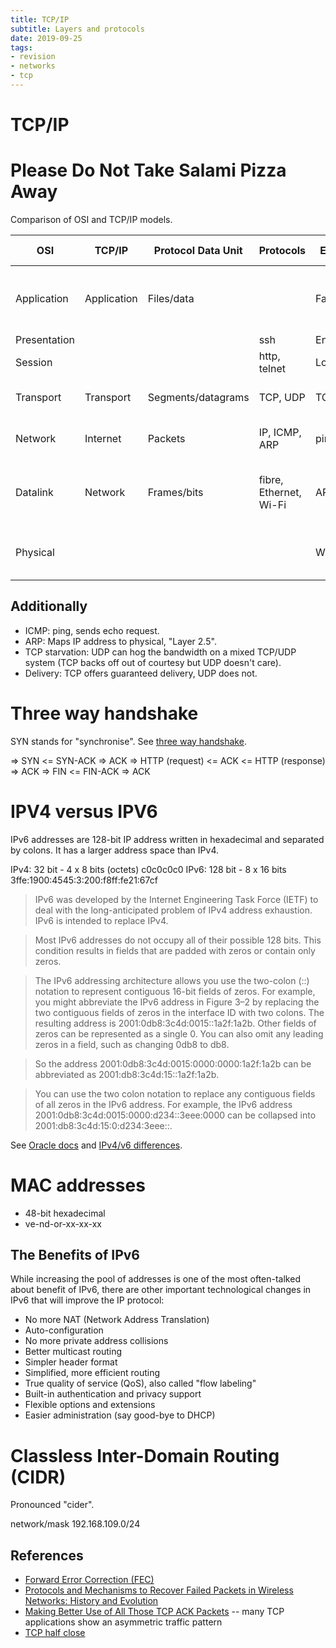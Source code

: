 ```yaml
---
title: TCP/IP
subtitle: Layers and protocols
date: 2019-09-25
tags:
- revision
- networks
- tcp
---
```


# TCP/IP

# Please Do Not Take Salami Pizza Away
Comparison of OSI and TCP/IP models.

| OSI | TCP/IP | Protocol Data Unit | Protocols | Example | Hardware example |
| ------------ | ----------- | ------------------ | ---------------------- | ---------- | --------------------------------------------- |
| Application | Application | Files/data | | Facebook | Application layer gateway (packet inspection) |
| Presentation | | | ssh | Encryption | |
| Session | | | http, telnet | Login | |
| Transport | Transport | Segments/datagrams | TCP, UDP | TCP | Firewall (port number) |
| Network | Internet | Packets | IP, ICMP, ARP | ping | Router, layer 3 switch |
| Datalink | Network | Frames/bits | fibre, Ethernet, Wi-Fi | ARP | Bridge, switch (forward or not forward) |
| Physical | | | | Wi-Fi | Repeater, hub (multiport repeater) |


## Additionally
- ICMP: ping, sends echo request.
- ARP: Maps IP address to physical, "Layer 2.5".
- TCP starvation: UDP can hog the bandwidth on a mixed TCP/UDP system (TCP
backs off out of courtesy but UDP doesn't care).
- Delivery: TCP offers guaranteed delivery, UDP does not.

# Three way handshake
SYN stands for "synchronise". See [three way
handshake](https://en.wikipedia.org/wiki/Handshaking#TCP_three-way_handshake).

=> SYN
<= SYN-ACK
=> ACK
=> HTTP (request)
<= ACK
<= HTTP (response)
=> ACK
=> FIN
<= FIN-ACK
=> ACK

# IPV4 versus IPV6
IPv6 addresses are 128-bit IP address written in hexadecimal and separated by
colons. It has a larger address space than IPv4.

IPv4: 32 bit - 4 x 8 bits (octets) c0c0c0c0
IPv6: 128 bit - 8 x 16 bits 3ffe:1900:4545:3:200:f8ff:fe21:67cf

> IPv6 was developed by the Internet Engineering Task Force (IETF) to deal with
> the long-anticipated problem of IPv4 address exhaustion. IPv6 is intended to
> replace IPv4.

> Most IPv6 addresses do not occupy all of their possible 128 bits. This
> condition results in fields that are padded with zeros or contain only zeros.

> The IPv6 addressing architecture allows you use the two-colon (::) notation
> to represent contiguous 16-bit fields of zeros. For example, you might
> abbreviate the IPv6 address in Figure 3–2 by replacing the two contiguous
> fields of zeros in the interface ID with two colons. The resulting address is
> 2001:0db8:3c4d:0015::1a2f:1a2b. Other fields of zeros can be represented as a
> single 0. You can also omit any leading zeros in a field, such as changing
> 0db8 to db8.

> So the address 2001:0db8:3c4d:0015:0000:0000:1a2f:1a2b can be abbreviated as
> 2001:db8:3c4d:15::1a2f:1a2b.

> You can use the two colon notation to replace any contiguous fields of all
> zeros in the IPv6 address. For example, the IPv6 address
> 2001:0db8:3c4d:0015:0000:d234::3eee:0000 can be collapsed into
> 2001:db8:3c4d:15:0:d234:3eee::.

See [Oracle
docs](https://docs.oracle.com/cd/E19253-01/816-4554/ipv6-overview-24/index.html)
and [IPv4/v6
differences](https://www.webopedia.com/DidYouKnow/Internet/ipv6_ipv4_difference.html).

# MAC addresses
- 48-bit hexadecimal
- ve-nd-or-xx-xx-xx

## The Benefits of IPv6
While increasing the pool of addresses is one of the most often-talked about
benefit of IPv6, there are other important technological changes in IPv6 that
will improve the IP protocol:

- No more NAT (Network Address Translation)
- Auto-configuration
- No more private address collisions
- Better multicast routing
- Simpler header format
- Simplified, more efficient routing
- True quality of service (QoS), also called "flow labeling"
- Built-in authentication and privacy support
- Flexible options and extensions
- Easier administration (say good-bye to DHCP)

# Classless Inter-Domain Routing (CIDR)
Pronounced "cider".

network/mask
192.168.109.0/24

## References
- [Forward Error Correction (FEC)](https://en.wikipedia.org/wiki/Error_correction_code)
- [Protocols and Mechanisms to Recover Failed Packets in Wireless Networks:
History and
Evolution](https://ieeexplore.ieee.org/stamp/stamp.jsp?arnumber=7517301)
- [Making Better Use of All Those TCP ACK
Packets](http://web.cs.wpi.edu/~cew/papers/isast07.pdf) -- many TCP
applications show an asymmetric traffic pattern
- [TCP half close](https://everything2.com/title/TCP+half-close)


